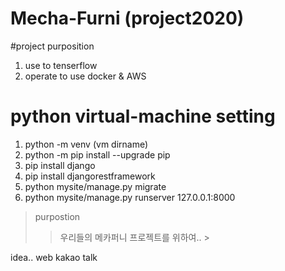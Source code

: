 # Mecha-Furni (project2020)
#project purposition
1. use to tenserflow
2. operate to use docker & AWS

# python virtual-machine setting
1. python -m venv (vm dirname)
2. python -m pip install --upgrade pip
3. pip install django
4. pip install djangorestframework
5. python mysite/manage.py migrate
6. python mysite/manage.py runserver 127.0.0.1:8000

> purpostion
>> 우리들의 메카퍼니 프로젝트를 위하여.. >

idea.. web kakao talk
